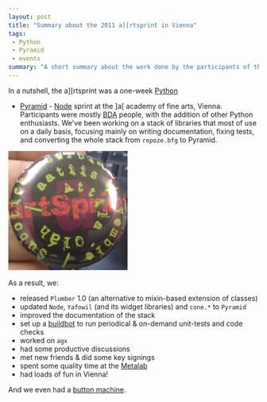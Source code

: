 ```yaml
---
layout: post
title: "Summary about the 2011 a][rtsprint in Vienna"
tags:
 - Python
 - Pyramid
 - events
summary: "A short summary about the work done by the participants of the a][rtsprinters in Vienna"
---
```


In a nutshell, the a][rtsprint was a one-week [Python](http://www.python.org/)
- [Pyramid](http://docs.pylonsproject.org/) -
[Node](http://pypi.python.org/pypi/node) sprint at the ]a[ academy of fine
arts, Vienna. Participants were mostly [BDA](http://bluedynamics.com/) people,
with the addition of other Python enthusiasts. We've been working on a stack of
libraries that most of use on a daily basis, focusing mainly on writing
documentation, fixing tests, and converting the whole stack from `repoze.bfg`
to Pyramid.

<div class="center right">
  <img src="/media/images/random/artsprint-button.jpg" alt="Buttons, yay!"/>
</div>

As a result, we:

 * released `Plumber` 1.0 (an alternative to mixin-based extension of classes)
 * updated `Node`, `Yafowil` (and its widget libraries) and `cone.*` to `Pyramid`
 * improved the documentation of the stack
 * set up a [buildbot](http://trac.buildbot.net/) to run periodical & on-demand
   unit-tests and code checks
 * worked on `agx`
 * had some productive discussions
 * met new friends & did some key signings
 * spent some quality time at the [Metalab](http://metalab.at/)
 * had loads of fun in Vienna!

And we even had a [button
machine](http://en.wikipedia.org/wiki/Pin-back_button).
